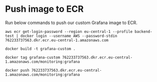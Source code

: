 # Push image to ECR
Run below commands to push our custom Grafana image to ECR.
```
aws ecr get-login-password --region eu-central-1 --profile backend-test | docker login --username AWS --password-stdin 762233737563.dkr.ecr.eu-central-1.amazonaws.com
```

```
docker build -t grafana-custom .
```

```
docker tag grafana-custom 762233737563.dkr.ecr.eu-central-1.amazonaws.com/monitoring:grafana
```

```
docker push 762233737563.dkr.ecr.eu-central-1.amazonaws.com/monitoring:grafana
```